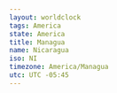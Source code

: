 ```yaml
---
layout: worldclock
tags: America
state: America
title: Managua
name: Nicaragua
iso: NI
timezone: America/Managua
utc: UTC -05:45
---
```


